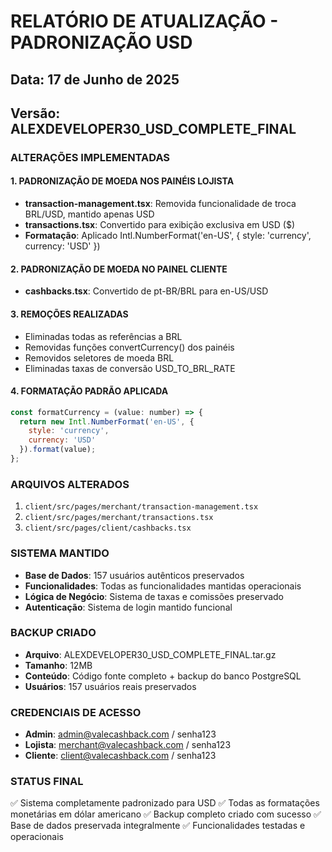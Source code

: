# RELATÓRIO DE ATUALIZAÇÃO - PADRONIZAÇÃO USD

## Data: 17 de Junho de 2025
## Versão: ALEXDEVELOPER30_USD_COMPLETE_FINAL

### ALTERAÇÕES IMPLEMENTADAS

#### 1. PADRONIZAÇÃO DE MOEDA NOS PAINÉIS LOJISTA
- **transaction-management.tsx**: Removida funcionalidade de troca BRL/USD, mantido apenas USD
- **transactions.tsx**: Convertido para exibição exclusiva em USD ($)
- **Formatação**: Aplicado Intl.NumberFormat('en-US', { style: 'currency', currency: 'USD' })

#### 2. PADRONIZAÇÃO DE MOEDA NO PAINEL CLIENTE
- **cashbacks.tsx**: Convertido de pt-BR/BRL para en-US/USD

#### 3. REMOÇÕES REALIZADAS
- Eliminadas todas as referências a BRL
- Removidas funções convertCurrency() dos painéis
- Removidos seletores de moeda BRL
- Eliminadas taxas de conversão USD_TO_BRL_RATE

#### 4. FORMATAÇÃO PADRÃO APLICADA
```javascript
const formatCurrency = (value: number) => {
  return new Intl.NumberFormat('en-US', {
    style: 'currency',
    currency: 'USD'
  }).format(value);
};
```

### ARQUIVOS ALTERADOS
1. `client/src/pages/merchant/transaction-management.tsx`
2. `client/src/pages/merchant/transactions.tsx`  
3. `client/src/pages/client/cashbacks.tsx`

### SISTEMA MANTIDO
- **Base de Dados**: 157 usuários autênticos preservados
- **Funcionalidades**: Todas as funcionalidades mantidas operacionais
- **Lógica de Negócio**: Sistema de taxas e comissões preservado
- **Autenticação**: Sistema de login mantido funcional

### BACKUP CRIADO
- **Arquivo**: ALEXDEVELOPER30_USD_COMPLETE_FINAL.tar.gz
- **Tamanho**: 12MB
- **Conteúdo**: Código fonte completo + backup do banco PostgreSQL
- **Usuários**: 157 usuários reais preservados

### CREDENCIAIS DE ACESSO
- **Admin**: admin@valecashback.com / senha123
- **Lojista**: merchant@valecashback.com / senha123  
- **Cliente**: client@valecashback.com / senha123

### STATUS FINAL
✅ Sistema completamente padronizado para USD
✅ Todas as formatações monetárias em dólar americano
✅ Backup completo criado com sucesso
✅ Base de dados preservada integralmente
✅ Funcionalidades testadas e operacionais